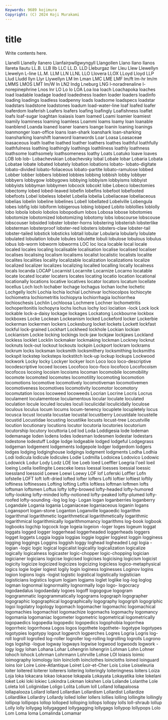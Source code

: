 ```yaml
---
Keywords: 9689 kojimura
Copyright: (C) 2024 Koji Murakami
---
```


# title

Write contents here.



Llanelli Llanelly
llanero Llanfairpwllgwyngyll Llangollen Llano llano llanos llareta llautu LL.B. LLB
llb LLC LL.D. LLD Lleburgaz ller Lleu Llew Llewellyn Llewelyn
L-line LL.M. LLM LLN LLNL LLO Llovera LLOX LLoyd Lloyd
LLP Llud Lludd llyn Llyr Llywellyn LM lm Lman LMC
LME LMF lm/ft lm-hr lm/m LMMS LMOS LMT lm/W ln
LN2 lndg Lneburg LNG l-noradrenaline l-norepinephrine Lnos lnr LO Lo
lo LOA Loa loa loach Loachapoka loaches load loadable loadage
loaded loadedness loaden loader loaders loadinfo loading loadings loadless loadpenny
loads loadsome loadspecs loadstar loadstars loadstone loadstones loadum load-water-line loaf
loafed loafer loaferdom loaferish Loafers loafers loafing loafingly Loafishness loaflet
loafs loaf-sugar loaghtan loaiasis loam loamed Loami loamier loamiest loamily
loaminess loaming loamless Loammi loams loamy loan loanable loanblend Loanda
loaned loaner loaners loange loanin loaning loanings loanmonger loan-office loans
loan-shark loanshark loan-sharking loansharking loanshift loanword loanwords Loar Loasa Loasaceae
loasaceous loath loathe loathed loather loathers loathes loathful loathfully loathfulness
loathing loathingly loathings loathliness loathly loathness loathsome loathsomely loathsomeness loathy
Loats Loatuko loave loaves LOB lob lob- Lobachevskian Lobachevsky lobal
Lobale lobar Lobaria Lobata Lobatae lobate lobated lobately lobation lobations
lobato- lobato-digitate lobato-divided lobato-foliaceous lobato-partite lobato-ramulose lobbed Lobber lobber lobbers
lobbied lobbies lobbing lobbish lobby lobbyer lobbyers lobbygow lobbygows lobbying
lobbyism lobbyisms lobbyist lobbyists lobbyman lobbymen lobcock lobcokt lobe Lobeco
lobectomies lobectomy lobed lobed-leaved lobefin lobefins lobefoot lobefooted lobefoots Lobel
lobeless lobelet Lobelia lobelia Lobeliaceae lobeliaceous lobelias lobelin lobeline lobelines
Lobell lobellated Lobelville Lobengula lobes lobfig lobi lobiform lobigerous lobing
lobiped Lobito loblollies loblolly lobo lobola lobolo lobolos lobopodium lobos
Lobosa lobose lobotomies lobotomize lobotomized lobotomizing lobotomy lobs lobscourse lobscouse
lobscouser lobsided lobster lobster-horns lobstering lobsterish lobsterlike lobsterman lobsterproof lobster-red
lobsters lobsters-claw lobster-tail lobster-tailed lobstick lobsticks lobtail lobular Lobularia lobularly
lobulate lobulated lobulation lobule lobules lobulette lobuli lobulose lobulous lobulus
lobus lob-worm lobworm lobworms LOC loc loca locable local locale
localed locales localing localisable localisation localise localised localiser localises localising
localism localisms localist localistic localists localite localites localities locality localizable
localization localizations localize localized localizer localizes localizing localled localling locally
localness locals locanda LOCAP Locarnist Locarnite Locarnize Locarno locatable locate
located locater locaters locates locating locatio location locational locationally locations
locative locatives locator locators locatum locellate locellus Loch loch lochaber
lochage lochagus lochan loche lochetic Lochgelly lochi Lochia lochia lochial
Lochinvar lochiocolpos lochiocyte lochiometra lochiometritis lochiopyra lochiorrhagia lochiorrhea lochioschesis Lochlin
Lochloosa Lochmere Lochner lochometritis lochoperitonitis lochopyra lochs lochus lochy loci
lociation -lock Lock lock lockable lock-a-daisy lockage lockages Lockatong Lockbourne
lockbox lockboxes Locke Lockean Lockeanism locked Lockeford locker Lockerbie lockerman
lockermen lockers Lockesburg locket lockets Lockett lockfast lockful lock-grained Lockhart
Lockheed lockhole Lockian lockian Lockianism Lockie locking lockings lock-jaw lockjaw
lockjaws Lockland lockless locklet Locklin lockmaker lockmaking lockman Lockney locknut
locknuts lock-out lockout lockouts lockpin Lockport lockram lockrams lockrum locks
locksman locksmith locksmithery locksmithing locksmiths lockspit lockstep locksteps lockstitch lock-up
lockup lockups Lockwood lockwork Locky locky Lockyer lockyer locn Loco
loco loco-descriptive locodescriptive locoed locoes Locofoco loco-foco locofoco Locofocoism locofocos
locoing locoism locoisms locoman locomobile locomobility locomote locomoted locomotes locomotility
locomoting locomotion locomotions locomotive locomotively locomotiveman locomotivemen locomotiveness locomotives locomotivity
locomotor locomotory locomutation locos locoweed locoweeds Locrian Locrine Locris Locrus
loculament loculamentose loculamentous locular loculate loculated loculation locule loculed locules
loculi loculicidal loculicidally loculose loculous loculus locum locums locum-tenency locuplete
locupletely locus locusca locust locusta locustae locustal locustberry Locustdale locustelle
locustid Locustidae locusting locustlike locusts locust-tree Locustville locution locutionary locutions
locutor locutoria locutories locutorium locutorship locutory locuttoria Lod lod Loda
Loddigesia lode lodeman lodemanage loden lodens lodes lodesman lodesmen lodestar
lodestars lodestone lodestuff Lodge lodge lodgeable lodged lodgeful Lodgegrass lodgeman
lodgement lodgements lodgepole lodger lodgerdom lodgers lodges lodging lodginghouse lodgings
lodgment lodgments Lodha Lodhia Lodi lodicula lodicule lodicules Lodie Lodmilla
Lodoicea Lodovico Lodowic Lodowick Lodur Lody Lodz LOE loe Loeb
loed Loeffler Loegria l'oeil loeil loeing Loella loellingite Loesceke loess
loessal loesses loessial loessic loessland loessoid Loewe Loewi Loewy LOF
lof Loferski Loffler Lofn lofstelle LOFT loft loft-dried lofted lofter
lofters Lofti loftier loftiest loftily loftiness loftinesses Lofting lofting Loftis
loftless loftman loftmen lofts loftsman loftsmen Loftus lofty lofty-browed lofty-headed
lofty-humored lofty-looking lofty-minded lofty-notioned lofty-peaked lofty-plumed lofty-roofed lofty-sounding -log log
log- Logan logan loganberries loganberry Logandale Logania logania Loganiaceae loganiaceous
loganin logans Logansport logan-stone Loganton Loganville logaoedic logarithm logarithmal logarithmetic
logarithmetical logarithmetically logarithmic logarithmical logarithmically logarithmomancy logarithms log-book logbook logbooks
logchip logcock loge logeia logeion -loger loges logeum loggat loggats
logged logger loggerhead loggerheaded loggerheads loggers logget loggets Loggia loggia
loggias loggie loggier loggiest loggin logginess logging loggings Loggins loggish
loggy loghead logheaded Logi logia -logian -logic logic logical logicalist
logicality logicalization logicalize logically logicalness logicaster logic-chopper logic-chopping logician logicianer
logicians logicise logicised logicises logicising logicism logicist logicity logicize logicized
logicizes logicizing logicless logico-metaphysical logics logie logier logiest logily login
loginess loginesses Loginov logins logion logions logis -logist logistic logistical
logistically logistician logisticians logistics logium logjam logjams loglet loglike log-log
loglog logman lognormal lognormality lognormally logo logo- logocracy logodaedalus logodaedaly
logoes logoff logogogue logogram logogrammatic logogrammatically logograms logograph logographer logographic
logographical logographically logography logogriph logogriphic logoi logolatry logology logomach logomacher
logomachic logomachical logomachies logomachist logomachize logomachs logomachy logomancy logomania logomaniac
logometer logometric logometrical logometrically logopaedics logopedia logopedic logopedics logophobia logorrhea
logorrheic logorrhoea Logos logos logothete logothete- logotype logotypes logotypies logotypy
logout logperch logperches Logres Logria Logris log-roll logroll logrolled log-roller
logroller log-rolling logrolling logrolls Logrono logs logship -logue logway logways
logwise logwood logwoods logwork -logy logy lohan Lohana Lohar Lohengrin
lohengrin Lohman Lohn Lohner lohoch lohock Lohrman Lohrmann Lohrville Lohse
LOI loiasis loimic loimography loimology loin loincloth loinclothes loincloths loined
loinguard loins loir Loire Loire-Atlantique Loiret Loir-et-Cher Lois Loise Loiseleuria
loiter loitered loiterer loiterers loitering loiteringly loiteringness loiters Loiza Loja
loka lokacara lokao lokaose lokapala Lokayata Lokayatika loke lokelani loket
Loki loki lokiec Lokindra Lokman lokshen Lola Lolande Lolanthe Lole
Loleta loli Loliginidae Loligo Lolita Lolium loll Lolland lollapaloosa lollapalooza
Lollard lollard Lollardian Lollardism Lollardist Lollardize Lollardlike Lollardry Lollardy lolled
loller lollers lollies lolling lollingite lollingly lollipop lollipops lollop lolloped
lolloping lollops lollopy lolls loll-shraub lollup Lolly lolly lollygag lollygagged
lollygagging lollygags lollypop lollypops Lolo Lom Loma loma Lomalinda Lomamar

